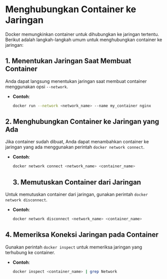 # Menghubungkan Container ke Jaringan

Docker memungkinkan container untuk dihubungkan ke jaringan tertentu. Berikut adalah langkah-langkah umum untuk menghubungkan container ke jaringan:

## 1. **Menentukan Jaringan Saat Membuat Container**
Anda dapat langsung menentukan jaringan saat membuat container menggunakan opsi `--network`.
- **Contoh**:
  ```bash
  docker run --network <network_name> --name my_container nginx
  ```

## 2. **Menghubungkan Container ke Jaringan yang Ada**
Jika container sudah dibuat, Anda dapat menambahkan container ke jaringan yang ada menggunakan perintah `docker network connect`.
- **Contoh**:
  ```bash
  docker network connect <network_name> <container_name>
  ```

  ## 3. **Memutuskan Container dari Jaringan**
Untuk memutuskan container dari jaringan, gunakan perintah `docker network disconnect`.
- **Contoh**:
  ```bash
  docker network disconnect <network_name> <container_name>
  ```

## 4. **Memeriksa Koneksi Jaringan pada Container**
Gunakan perintah `docker inspect` untuk memeriksa jaringan yang terhubung ke container.
- **Contoh**:
  ```bash
  docker inspect <container_name> | grep Network
  ```